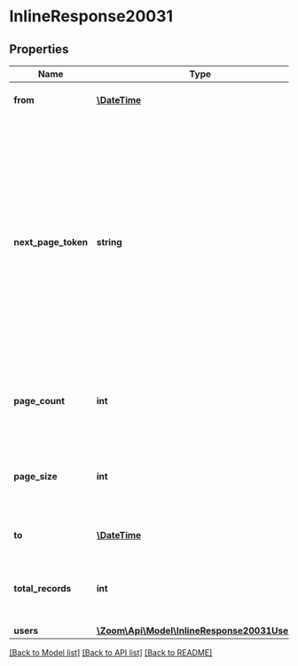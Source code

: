 # InlineResponse20031

## Properties
Name | Type | Description | Notes
------------ | ------------- | ------------- | -------------
**from** | [**\DateTime**](\DateTime.md) | Start date for this report. | [optional] 
**next_page_token** | **string** | The next page token is used to paginate through large result sets. A next page token will be returned whenever the set of available results exceeds the current page size. The expiration period for this token is 15 minutes. | [optional] 
**page_count** | **int** | The number of pages returned for the request made. | [optional] 
**page_size** | **int** | The number of records returned within a single API call. | [optional] 
**to** | [**\DateTime**](\DateTime.md) | End date for this report. | [optional] 
**total_records** | **int** | The number of all records available across pages. | [optional] 
**users** | [**\Zoom\Api\Model\InlineResponse20031Users[]**](InlineResponse20031Users.md) |  | [optional] 

[[Back to Model list]](../README.md#documentation-for-models) [[Back to API list]](../README.md#documentation-for-api-endpoints) [[Back to README]](../README.md)



